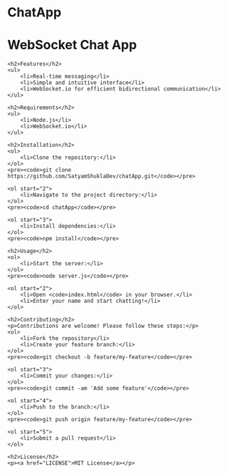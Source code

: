 # ChatApp
<!DOCTYPE html>
<html lang="en">
<head>
    <meta charset="UTF-8">
    <meta name="viewport" content="width=device-width, initial-scale=1.0">
    <title>WebSocket Chat App</title>
</head>
<body>
    <h1>WebSocket Chat App</h1>

    <h2>Features</h2>
    <ul>
        <li>Real-time messaging</li>
        <li>Simple and intuitive interface</li>
        <li>WebSocket.io for efficient bidirectional communication</li>
    </ul>

    <h2>Requirements</h2>
    <ul>
        <li>Node.js</li>
        <li>WebSocket.io</li>
    </ul>

    <h2>Installation</h2>
    <ol>
        <li>Clone the repository:</li>
    </ol>
    <pre><code>git clone https://github.com/SatyamShuklaDev/chatApp.git</code></pre>

    <ol start="2">
        <li>Navigate to the project directory:</li>
    </ol>
    <pre><code>cd chatApp</code></pre>

    <ol start="3">
        <li>Install dependencies:</li>
    </ol>
    <pre><code>npm install</code></pre>

    <h2>Usage</h2>
    <ol>
        <li>Start the server:</li>
    </ol>
    <pre><code>node server.js</code></pre>

    <ol start="2">
        <li>Open <code>index.html</code> in your browser.</li>
        <li>Enter your name and start chatting!</li>
    </ol>

    <h2>Contributing</h2>
    <p>Contributions are welcome! Please follow these steps:</p>
    <ol>
        <li>Fork the repository</li>
        <li>Create your feature branch:</li>
    </ol>
    <pre><code>git checkout -b feature/my-feature</code></pre>

    <ol start="3">
        <li>Commit your changes:</li>
    </ol>
    <pre><code>git commit -am 'Add some feature'</code></pre>

    <ol start="4">
        <li>Push to the branch:</li>
    </ol>
    <pre><code>git push origin feature/my-feature</code></pre>

    <ol start="5">
        <li>Submit a pull request</li>
    </ol>

    <h2>License</h2>
    <p><a href="LICENSE">MIT License</a></p>
</body>
</html>

